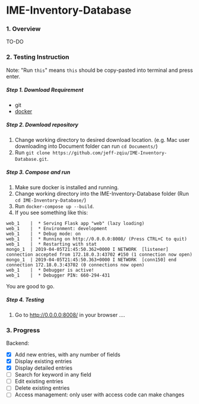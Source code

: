 # IME-Inventory-Database

### 1. Overview
TO-DO
### 2. Testing Instruction
Note: "Run ```this```" means ```this``` should be copy-pasted into terminal and press enter. 
##### Step 1. Download Requirement
* git
* [docker](https://www.docker.com/products/docker-desktop)


##### Step 2. Download repository
1. Change working directory to desired download location. (e.g. Mac user downloading into Document folder can run ```cd Documents/```)  
2. Run ```git clone https://github.com/jeff-zqiu/IME-Inventory-Database.git```. 

##### Step 3. Compose and run
1. Make sure docker is installed and running.  
2. Change working directory into the IME-Inventory-Database folder (Run ```cd IME-Inventory-Database/```) 
3. Run ```docker-compose up --build```.  
4. If you see something like this:  
```
web_1    |  * Serving Flask app "web" (lazy loading)
web_1    |  * Environment: development
web_1    |  * Debug mode: on
web_1    |  * Running on http://0.0.0.0:8008/ (Press CTRL+C to quit)
web_1    |  * Restarting with stat
mongo_1  | 2019-04-05T21:45:50.362+0000 I NETWORK  [listener] connection accepted from 172.18.0.3:43702 #150 (1 connection now open)
mongo_1  | 2019-04-05T21:45:50.363+0000 I NETWORK  [conn150] end connection 172.18.0.3:43702 (0 connections now open)
web_1    |  * Debugger is active!
web_1    |  * Debugger PIN: 660-294-431
```
You are good to go.

##### Step 4. Testing
1. Go to http://0.0.0.0:8008/ in your browser
....


### 3. Progress
Backend:
- [x] Add new entries, with any number of fields
- [x] Display existing entries
- [x] Display detailed entries
- [ ] Search for keyword in any field
- [ ] Edit existing entries
- [ ] Delete existing entries
- [ ] Access management: only user with access code can make changes
